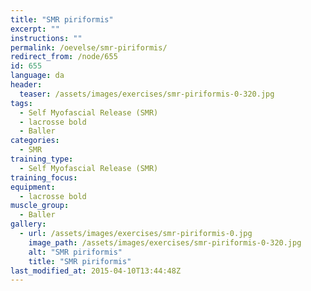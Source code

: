 ```yaml
---
title: "SMR piriformis"
excerpt: ""
instructions: ""
permalink: /oevelse/smr-piriformis/
redirect_from: /node/655
id: 655
language: da
header:
  teaser: /assets/images/exercises/smr-piriformis-0-320.jpg
tags:
  - Self Myofascial Release (SMR)
  - lacrosse bold
  - Baller
categories:
  - SMR
training_type:
  - Self Myofascial Release (SMR)
training_focus:
equipment:
  - lacrosse bold
muscle_group:
  - Baller
gallery:
  - url: /assets/images/exercises/smr-piriformis-0.jpg
    image_path: /assets/images/exercises/smr-piriformis-0-320.jpg
    alt: "SMR piriformis"
    title: "SMR piriformis"
last_modified_at: 2015-04-10T13:44:48Z
---
```

